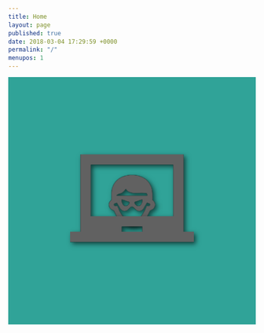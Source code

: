 ```yaml
---
title: Home
layout: page
published: true
date: 2018-03-04 17:29:59 +0000
permalink: "/"
menupos: 1
---
```

![Logo](/media/Icon.png "Official logo")